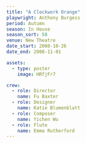 ```yaml
---
title: "A Clockwork Orange"
playwright: Anthony Burgess
period: Autumn
season: In House
season_sort: 50
venue: New Theatre
date_start: 2008-10-26
date_end: 2008-11-01

assets:
  - type: poster
    image: HRfjFr7

crew:
  - role: Director
    name: Fu Baxter
  - role: Designer
    name: Katie Blumenblatt
  - role: Composer
    name: Yichen Wu
  - role: Flute
    name: Emma Rutherford
---
```



